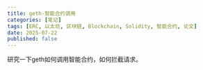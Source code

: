 ```yaml
---
title: geth-智能合约调用
categories: [笔记]
tags: [ERC, 以太坊, 区块链, Blockchain, Solidity, 智能合约, 论文]
date: 2025-07-22
published: false
---
```


研究一下geth如何调用智能合约，如何拦截请求。

<!--more-->
